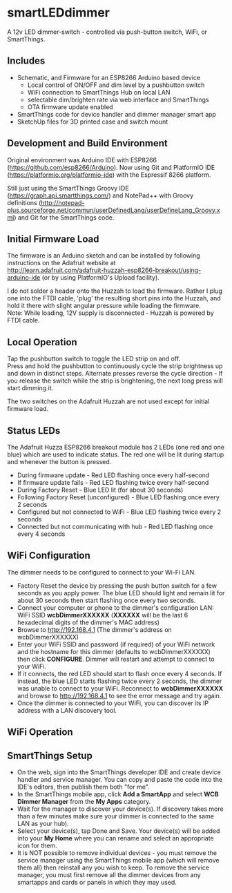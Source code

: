 smartLEDdimmer
================
A 12v LED dimmer-switch - controlled via push-button switch, WiFi, or SmartThings.

Includes
--------
- Schematic, and Firmware for an ESP8266 Arduino based device
  - Local control of ON/OFF and dim level by a pushbutton switch
  - WiFi connection to SmartThings Hub on local LAN
  - selectable dim/brighten rate via web interface and SmartThings
  - OTA firmware update enabled
- SmartThings code for device handler and dimmer manager smart app
- SketchUp files for 3D printed case and switch mount

Development and Build Environment
---------------------------------
Original environment was Arduino IDE with ESP8266 (https://github.com/esp8266/Arduino).
Now using Git and PlatformIO IDE (https://platformio.org/platformio-ide)
with the Espressif 8266 platform.

Still just using the SmartThings Groovy IDE (https://graph.api.smartthings.com/)
and NotePad++ with Groovy definitions
(http://notepad-plus.sourceforge.net/commun/userDefinedLang/userDefineLang_Groovy.xml)
and Git for the SmartThings code.

Initial Firmware Load
---------------------
The firmware is an Arduino sketch and can be installed
by following instructions on the Adafruit website at  
http://learn.adafruit.com/adafruit-huzzah-esp8266-breakout/using-arduino-ide
(or by using PlatformIO's Upload facility).

I do not solder a header onto the Huzzah to load the firmware.
Rather I plug one into the FTDI cable, 'plug' the resulting short pins
into the Huzzah, and hold it there with slight angular pressure
while loading the firmware.  
Note: While loading, 12V supply is disconnected - Huzzah is powered by FTDI cable.

Local Operation
---------------
Tap the pushbutton switch to toggle the LED strip on and off.  
Press and hold the pushbutton to continuously cycle the strip brightness
up and down in distinct steps.
Alternate presses reverse the cycle direction - If you release the switch
while the strip is brightening, the next long press will start dimming it.


The two switches on the Adafruit Huzzah are not used except for initial
firmware load.

Status LEDs
-----------
The Adafruit Huzza ESP8266 breakout module has 2 LEDs (one red and one blue)
which are used to indicate status. The red one will be lit during startup and
whenever the button is pressed.

- During firmware update - Red LED flashing once every half-second
- If firmware update fails - Red LED flashing twice every half-second
- During Factory Reset - Blue LED lit (for about 30 seconds)
- Following Factory Reset (unconfigured) - Blue LED flashing once every 2 seconds
- Configured but not connected to WiFi - Blue LED flashing twice every 2 seconds
- Connected but not communicating with hub - Red LED flashing once every 4 seconds

WiFi Configuration
------------------
The dimmer needs to be configured to connect to your Wi-Fi LAN.

- Factory Reset the device by pressing the push button switch for a few seconds
  as you apply power. The blue LED should light and remain lit for about 30 seconds
  then start flashing once every two seconds.
- Connect your computer or phone to the dimmer's configuration LAN:
  WiFi SSID **wcbDimmerXXXXXX**
  (**XXXXXX** will be the last 6 hexadecimal digits of the dimmer's MAC address)
- Browse to http://192.168.4.1 (The dimmer's address on wcbDimmerXXXXXX)
- Enter your WiFi SSID and password (if required) of your WiFi network
  and the hostname for this dimmer (defaults to wcbDimmerXXXXXX)
  then click **CONFIGURE**.  Dimmer will restart and attempt to connect to your WiFi.
- If it connects, the red LED should start to flash once every 4 seconds.
  If instead, the blue LED starts flashing twice every 2 seconds,
  the dimmer was unable to connect to your WiFi.  Reconnect to **wcbDimmerXXXXXX**
  and browse to http://192.168.4.1 to see the error message and try again.
- Once the dimmer is connected to your WiFi, you can discover its IP address
  with a LAN discovery tool.

WiFi Operation
--------------


SmartThings Setup
-----------------
- On the web, sign into the SmartThings developer IDE and create device handler and service manager.
  You can copy and paste the code into the IDE's editors, then publish them both "for me".
- In the SmartThings mobile app, click **Add a SmartApp** and select **WCB Dimmer Manager**
  from the **My Apps** category.
- Wait for the manager to discover your device(s). If discovery takes more than a few minutes
  make sure your dimmer is connected to the same LAN as your hub).
- Select your device(s), tap Done and Save. Your device(s) will be added into your **My Home**
  where you can rename and select an appropriate icon for them.
- It is NOT possible to remove individual devices - you must remove the service manager using the
  SmartThings mobile app (which will remove them all) then reinstall any you wish to keep.
  To remove the service manager, you must first remove all the dimmer devices
  from any smartapps and cards or panels in which they may used.